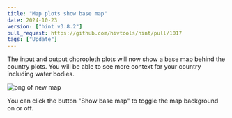 ```yaml
---
title: "Map plots show base map"
date: 2024-10-23
version: ["hint v3.8.2"]
pull_request: https://github.com/hivtools/hint/pull/1017
tags: ["Update"]
---
```


The input and output choropleth plots will now show a base map behind the country plots. You will be able to see more context for your country including water bodies.

![png of new map](/news/img/map-with-background.png)

You can click the button "Show base map" to toggle the map background on or off.
